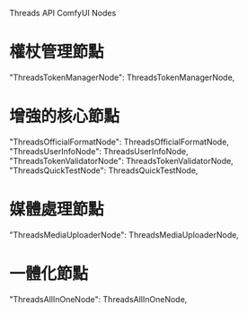 Threads API ComfyUI Nodes
# 權杖管理節點
"ThreadsTokenManagerNode": ThreadsTokenManagerNode,

# 增強的核心節點
"ThreadsOfficialFormatNode": ThreadsOfficialFormatNode,
"ThreadsUserInfoNode": ThreadsUserInfoNode,
"ThreadsTokenValidatorNode": ThreadsTokenValidatorNode,
"ThreadsQuickTestNode": ThreadsQuickTestNode,
   
# 媒體處理節點
"ThreadsMediaUploaderNode": ThreadsMediaUploaderNode,

# 一體化節點
"ThreadsAllInOneNode": ThreadsAllInOneNode,
